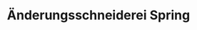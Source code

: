 ---
title: "Änderungsschneiderei Spring"
url: /pattensen/aenderungsschneiderei-spring/
shop: Schneiderei
---